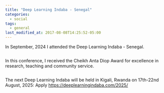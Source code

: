 ```yaml
---
title: "Deep Learning Indaba - Senegal"
categories:
  - social
tags:
  - general
last_modified_at: 2017-08-08T14:25:52-05:00
---
```


In September, 2024 I attended the Deep Learning Indaba - Senegal.

<img src="/assets/images/Senegal1.heic"  alt="">

In this conference, I received the Cheikh Anta Diop Award for excellence in research, teaching and community service.

<img src="/assets/images/Senegal2.heic"  alt="">

The next Deep Learning Indaba will be held in Kigali, Rwanda on 17th-22nd August, 2025: Apply https://deeplearningindaba.com/2025/
